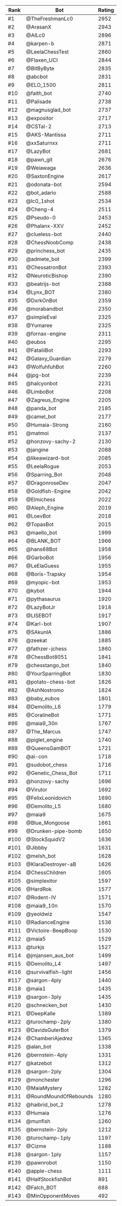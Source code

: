 Rank|Bot|Rating
---|---|---
#1|@TheFreshmanLc0|2952
#2|@ArasanX|2943
#3|@AILc0|2896
#4|@karpen-b|2871
#5|@LeelaChessTest|2860
#6|@Flaxen_UCI|2844
#7|@BitByByte|2835
#8|@abcbot|2831
#9|@ELO_1500|2811
#10|@faith_bot|2740
#11|@Palisade|2738
#12|@magnusglad_bot|2737
#13|@expositor|2717
#14|@CSTal-2|2713
#15|@AKS-Mantissa|2711
#16|@xxSaturnxx|2711
#17|@LazyBot|2681
#18|@pawn_git|2676
#19|@Weiawaga|2636
#20|@SaxtonEngine|2617
#21|@odonata-bot|2594
#22|@bot_adario|2588
#23|@lc0_1shot|2534
#24|@Cheng-4|2511
#25|@Pseudo-0|2453
#26|@Phalanx-XXV|2452
#27|@clueless-bot|2440
#28|@ChessNoobComp|2438
#29|@princhess_bot|2435
#30|@admete_bot|2399
#31|@ChessatronBot|2393
#32|@NeuroticBishop|2390
#33|@beatrijs-bot|2388
#34|@Lynx_BOT|2380
#35|@DxrkOnBot|2359
#36|@morabandbot|2350
#37|@simpleEval|2325
#38|@Yumaree|2325
#39|@fornax-engine|2311
#40|@eubos|2295
#41|@FataliiBot|2293
#42|@Galaxy_Guardian|2279
#43|@WolfuhfuhBot|2260
#44|@jpg-bot|2239
#45|@halcyonbot|2231
#46|@LimboBot|2208
#47|@Zagreus_Engine|2205
#48|@panda_bot|2185
#49|@camel_bot|2177
#50|@Humaia-Strong|2160
#51|@matmoi|2137
#52|@honzovy-sachy-2|2130
#53|@jangine|2088
#54|@likeawizard-bot|2085
#55|@LeelaRogue|2053
#56|@Sparring_Bot|2048
#57|@DragonroseDev|2047
#58|@Goldfish-Engine|2042
#59|@Elmichess|2022
#60|@Aleph_Engine|2019
#61|@LoevBot|2018
#62|@TopasBot|2015
#63|@maello_bot|1999
#64|@BLANK_BOT|1966
#65|@hans68Bot|1958
#66|@GarboBot|1956
#67|@LeElaGuess|1955
#68|@Boris-Trapsky|1954
#69|@myopic-bot|1953
#70|@kybot|1944
#71|@pythasaurus|1920
#72|@LazyBotJr|1918
#73|@LISEBOT|1917
#74|@Karl-bot|1907
#75|@SAkunIA|1886
#76|@zeekat|1885
#77|@fathzer-jchess|1860
#78|@ChessBot8051|1841
#79|@chesstango_bot|1840
#80|@YourSparringBot|1830
#81|@potato-chess-bot|1826
#82|@AshNostromo|1824
#83|@baby_eubos|1801
#84|@Demolito_L6|1779
#85|@CoralineBot|1771
#86|@maia9_30n|1767
#87|@The_Marcus|1747
#88|@piglet_engine|1740
#89|@QueensGamBOT|1721
#90|@ai-con|1718
#91|@sudobot_chess|1716
#92|@Genetic_Chess_Bot|1711
#93|@honzovy-sachy|1696
#94|@Virutor|1692
#95|@FelixLeonidovich|1690
#96|@Demolito_L5|1680
#97|@maia9|1675
#98|@Blue_Mongoose|1661
#99|@Drunken-pipe-bomb|1650
#100|@StockSquidV2|1636
#101|@Jibbby|1631
#102|@melsh_bot|1628
#103|@KlaraDestroyer-aB|1626
#104|@ChessChildren|1605
#105|@simplexitor|1597
#106|@HardRok|1577
#107|@Rodent-IV|1571
#108|@maia9_10n|1570
#109|@yeoldwiz|1547
#110|@RadianceEngine|1536
#111|@Victoire-BeepBoop|1530
#112|@maia5|1529
#113|@turkjs|1527
#114|@jmjansen_aus_bot|1499
#115|@Demolito_L4|1497
#116|@survivalfish-light|1456
#117|@sargon-4ply|1440
#118|@maia1|1435
#119|@sargon-3ply|1435
#120|@schnecken_bot|1430
#121|@DeepKalle|1389
#122|@turochamp-2ply|1380
#123|@DavidsGuterBot|1379
#124|@ChamberiAjedrez|1365
#125|@alan_bot|1338
#126|@bernstein-4ply|1331
#127|@katzebot|1312
#128|@sargon-2ply|1304
#129|@monchester|1296
#130|@MaiaMystery|1282
#131|@RoundMoundOfRebounds|1280
#132|@haibrid_bot_2|1278
#133|@Humaia|1276
#134|@munfish|1260
#135|@bernstein-2ply|1212
#136|@turochamp-1ply|1197
#137|@Cizme|1188
#138|@sargon-1ply|1157
#139|@pawnrobot|1150
#140|@apple-chess|1111
#141|@HalfStockfishBot|891
#142|@Falch_BOT|688
#143|@MinOpponentMoves|492
